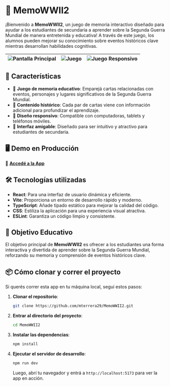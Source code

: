 # 🧠 MemoWWII2

¡Bienvenido a **MemoWWII2**, un juego de memoria interactivo diseñado para ayudar a los estudiantes de secundaria a aprender sobre la Segunda Guerra Mundial de manera entretenida y educativa! A través de este juego, los alumnos pueden mejorar su conocimiento sobre eventos históricos clave mientras desarrollan habilidades cognitivas.

| ![Pantalla Principal](./public/img/main.png) | ![Juego](./public/img/game.png) | ![Juego Responsivo](./public/img/game-responsive.png) |
| -------------------------------------------- | ------------------------------- | ----------------------------------------------------- |

## 🚀 Características

- 🧩 **Juego de memoria educativo**: Emparejá cartas relacionadas con eventos, personajes y lugares significativos de la Segunda Guerra Mundial.
- 📖 **Contenido histórico**: Cada par de cartas viene con información adicional para profundizar el aprendizaje.
- 📱 **Diseño responsivo**: Compatible con computadoras, tablets y teléfonos móviles.
- 🎨 **Interfaz amigable**: Diseñado para ser intuitivo y atractivo para estudiantes de secundaria.

## 🖥️ Demo en Producción

🔗 [**Accedé a la App**](https://memo-ww2.vercel.app/)

## 🛠️ Tecnologías utilizadas

- **React**: Para una interfaz de usuario dinámica y eficiente.
- **Vite**: Proporciona un entorno de desarrollo rápido y moderno.
- **TypeScript**: Añade tipado estático para mejorar la calidad del código.
- **CSS**: Estiliza la aplicación para una experiencia visual atractiva.
- **ESLint**: Garantiza un código limpio y consistente.

## 🎯 Objetivo Educativo

El objetivo principal de **MemoWWII2** es ofrecer a los estudiantes una forma interactiva y divertida de aprender sobre la Segunda Guerra Mundial, reforzando su memoria y comprensión de eventos históricos clave.

## 📦 Cómo clonar y correr el proyecto

Si querés correr esta app en tu máquina local, seguí estos pasos:

1. **Clonar el repositorio**:

   ```bash
   git clone https://github.com/mterrera29/MemoWWII2.git
   ```

2. **Entrar al directorio del proyecto**:

   ```bash
   cd MemoWWII2
   ```

3. **Instalar las dependencias**:

   ```bash
   npm install
   ```

4. **Ejecutar el servidor de desarrollo**:

   ```bash
   npm run dev
   ```

   Luego, abrí tu navegador y entrá a `http://localhost:5173` para ver la app en acción.
